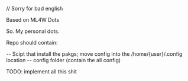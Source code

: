 
// Sorry for bad english 

Based on ML4W Dots

So. My personal dots. 

Repo should contain:

 -- Scipt that install the pakgs; move config into the /home/{user}/.config location
 -- config folder (contain the all config)

TODO: implement all this shit


